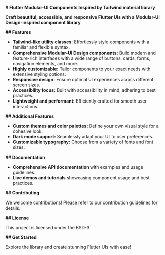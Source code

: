 **# Flutter Modular-UI Components Inspired by Tailwind material library**

**Craft beautiful, accessible, and responsive Flutter UIs with a Modular-UI Design-inspired component library**

**## Features**

- **Tailwind-like utility classes:** Effortlessly style components with a familiar and flexible syntax.
- **Comprehensive Modular-UI Design components:** Build modern and feature-rich interfaces with a wide range of buttons, cards, forms, navigation elements, and more.
- **Highly customizable:** Tailor components to your exact needs with extensive styling options.
- **Responsive design:** Ensure optimal UI experiences across different screen sizes.
- **Accessibility focus:** Built with accessibility in mind, adhering to best practices.
- **Lightweight and performant:** Efficiently crafted for smooth user interactions.



**## Additional Features**

- **Custom themes and color palettes:** Define your own visual style for a cohesive look.
- **Dark mode support:** Seamlessly adapt your UI to user preferences.
- **Customizable typography:** Choose from a variety of fonts and font sizes.

**## Documentation**

- **Comprehensive API documentation** with examples and usage guidelines.
- **Live demos and tutorials** showcasing component usage and best practices.

**## Contributing**

We welcome contributions! Please refer to our contribution guidelines for details.

**## License**

This project is licensed under the BSD-3.

**## Get Started**

Explore the library and create stunning Flutter UIs with ease!


